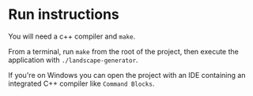 # Run instructions

You will need a c++ compiler and `make`.


From a terminal, run `make` from the root of the project, then execute the application with `./landscape-generator`.

If you're on Windows you can open the project with an IDE containing an integrated C++ compiler like `Command Blocks`.